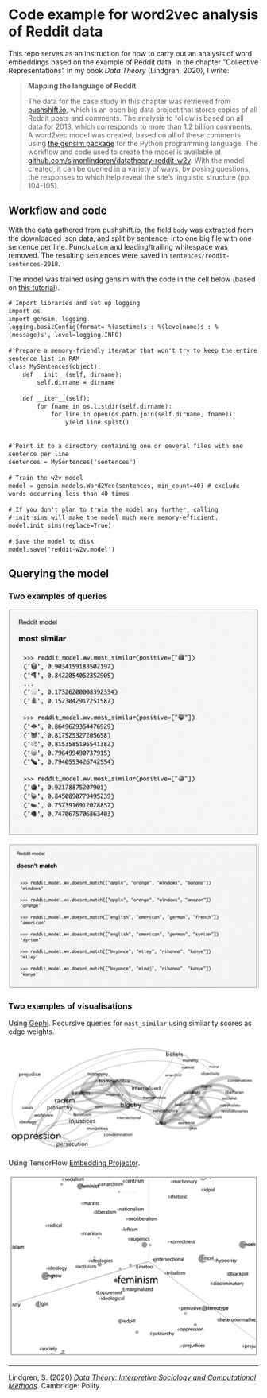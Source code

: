 # Code example for word2vec analysis of Reddit data

This repo serves as an instruction for how to carry out an analysis of word embeddings based on the example of Reddit data. In the chapter "Collective Representations" in my book *Data Theory* (Lindgren, 2020), I write:

>**Mapping the language of Reddit**
>
>The data for the case study in this chapter was retrieved from [pushshift.io](https://pushshift.io), which is an open big data project that stores copies of all Reddit posts and comments. The analysis to follow is based on all data for 2018, which corresponds to more than 1.2 billion comments. A word2vec model was created, based on all of these comments using [the gensim package](https://github.com/RaRe-Technologies/gensim) for the Python programming language. The workflow and code used to create the model is available at [github.com/simonlindgren/datatheory-reddit-w2v](https://github.com/simonlindgren/datatheory-reddit-w2v). With the model created, it can be queried in a variety of ways, by posing questions, the responses to which help reveal the site’s linguistic structure (pp. 104-105).

## Workflow and code

With the data gathered from pushshift.io, the field `body` was extracted from the downloaded json data, and split by sentence, into one big file with one sentence per line. Punctuation and leading/trailing whitespace was removed. The resulting sentences were saved in `sentences/reddit-sentences-2018`.

The model was trained using gensim with the code in the cell below (based on [this tutorial](https://rare-technologies.com/word2vec-tutorial/)).

```
# Import libraries and set up logging
import os
import gensim, logging
logging.basicConfig(format='%(asctime)s : %(levelname)s : %(message)s', level=logging.INFO)

# Prepare a memory-friendly iterator that won't try to keep the entire sentence list in RAM 
class MySentences(object):
    def __init__(self, dirname):
        self.dirname = dirname
 
    def __iter__(self):
        for fname in os.listdir(self.dirname):
            for line in open(os.path.join(self.dirname, fname)):
                yield line.split()
 
 
# Point it to a directory containing one or several files with one sentence per line 
sentences = MySentences('sentences')

# Train the w2v model
model = gensim.models.Word2Vec(sentences, min_count=40) # exclude words occurring less than 40 times

# If you don't plan to train the model any further, calling 
# init_sims will make the model much more memory-efficient.
model.init_sims(replace=True)

# Save the model to disk
model.save('reddit-w2v.model')
```

## Querying the model

### Two examples of queries

![image](https://github.com/simonlindgren/datatheory-reddit-w2v/blob/master/images/most_simiilar.png)

![image](https://github.com/simonlindgren/datatheory-reddit-w2v/blob/master/images/doesnt_match.png)

### Two examples of visualisations

Using [Gephi](https://github.com/gephi/gephi). Recursive queries for `most_similar` using similarity scores as edge weights.

![image](https://github.com/simonlindgren/datatheory-reddit-w2v/blob/master/images/word_network.png)

Using TensorFlow [Embedding Projector](https://projector.tensorflow.org/).


![image](https://github.com/simonlindgren/datatheory-reddit-w2v/blob/master/images/word_embedding.png)

----
Lindgren, S. (2020) [*Data Theory: Interpretive Sociology and Computational Methods*](https://politybooks.com/bookdetail/?isbn=9781509539277&subject_id=3&tag_id=42). Cambridge: Polity.

